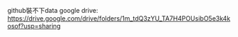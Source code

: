 github裝不下data
google drive:
https://drive.google.com/drive/folders/1m_tdQ3zYU_TA7H4POUsibO5e3k4kosof?usp=sharing
